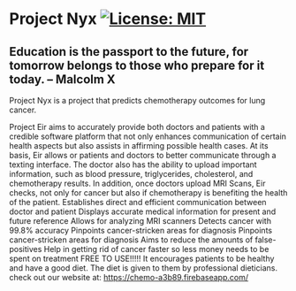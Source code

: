 # Project Nyx [![License: MIT](https://img.shields.io/badge/License-MIT-yellow.svg)](https://choosealicense.com/licenses/mit/)
## Education is the passport to the future, for tomorrow belongs to those who prepare for it today. – Malcolm X
Project Nyx is a project that predicts chemotherapy outcomes for lung cancer.

Project Eir aims to accurately provide both doctors and patients with a credible software platform that not only enhances communication of certain health aspects but also assists in affirming possible health cases. At its basis, Eir allows or patients and doctors to better communicate through a texting interface. The doctor also has the ability to upload important information, such as blood pressure, triglycerides, cholesterol, and chemotherapy results. In addition, once doctors upload MRI Scans, Eir checks, not only for cancer but also if chemotherapy is benefiting the health of the patient. Establishes direct and efficient communication between doctor and patient Displays accurate medical information for present and future reference Allows for analyzing MRI scanners Detects cancer with 99.8% accuracy Pinpoints cancer-stricken areas for diagnosis Pinpoints cancer-stricken areas for diagnosis Aims to reduce the amounts of false-positives Help in getting rid of cancer faster so less money needs to be spent on treatment FREE TO USE!!!!! It encourages patients to be healthy and have a good diet. The diet is given to them by professional dieticians.
	check out our website at: https://chemo-a3b89.firebaseapp.com/
